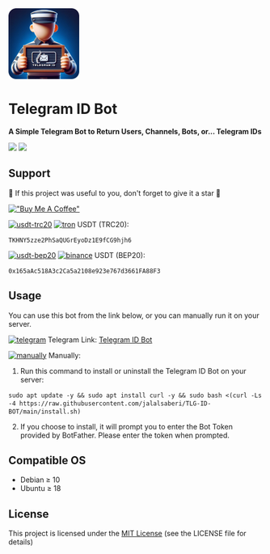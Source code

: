 <img width="140" height="140"  alt="TLG-ID-BOT" src="https://github.com/jalalsaberi/TLG-ID-BOT/blob/main/logo.png">

# Telegram ID Bot

**A Simple Telegram Bot to Return Users, Channels, Bots, or... Telegram IDs**

[![](https://img.shields.io/badge/Version-v1.0.0-blue)](https://github.com/jalalsaberi/TLG-ID-BOT/releases)
[![](https://img.shields.io/badge/Licence-MIT-green)](https://github.com/jalalsaberi/TLG-ID-BOT?tab=MIT-1-ov-file)

## Support

🌟 If this project was useful to you, don't forget to give it a star 🌟

[!["Buy Me A Coffee"](https://www.buymeacoffee.com/assets/img/custom_images/orange_img.png)](https://github.com/jalalsaberi/TLG-ID-BOT/)

[<img width="15" height="15"  alt="usdt-trc20" src="https://cryptocurrencyliveprices.com/img/usdt-tether.png">](https://github.com/jalalsaberi/TLG-ID-BOT/) [<img width="15" height="15" alt="tron" src="https://www.svgrepo.com/show/428646/tron-crypto.svg">](https://github.com/jalalsaberi/TLG-ID-BOT/) USDT (TRC20):
```
TKHNY5zze2PhSaQUGrEyoDz1E9fCG9hjh6
```
[<img width="15" height="15"  alt="usdt-bep20" src="https://cryptocurrencyliveprices.com/img/usdt-tether.png">](https://github.com/jalalsaberi/TLG-ID-BOT/) [<img width="15" height="15" alt="binance" src="https://www.svgrepo.com/show/366901/bnb.svg">](https://github.com/jalalsaberi/TLG-ID-BOT/) USDT (BEP20):
```
0x165aAc518A3c2Ca5a2108e923e767d3661FA88F3
```
## Usage

You can use this bot from the link below, or you can manually run it on your server.

[<img width="16" height="16" alt="telegram" src="https://img.icons8.com/fluency/48/telegram-app.png">](https://t.me/TLGID_bot) Telegram Link: [Telegram ID Bot](https://t.me/TLGID_bot)

[<img width="16" height="16" alt="manually" src="https://img.icons8.com/3d-fluency/94/gear--v2.png">](https://github.com/jalalsaberi/TLG-ID-BOT/) Manually:

1. Run this command to install or uninstall the Telegram ID Bot on your server:

```
sudo apt update -y && sudo apt install curl -y && sudo bash <(curl -Ls -4 https://raw.githubusercontent.com/jalalsaberi/TLG-ID-BOT/main/install.sh)
```

2. If you choose to install, it will prompt you to enter the Bot Token provided by BotFather. Please enter the token when prompted.

## Compatible OS

- Debian ≥ 10
- Ubuntu ≥ 18

## License

This project is licensed under the [MIT License](https://github.com/jalalsaberi/TLG-ID-BOT?tab=MIT-1-ov-file) (see the LICENSE file for details)
